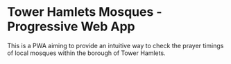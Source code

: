 # Tower Hamlets Mosques - Progressive Web App

This is a PWA aiming to provide an intuitive way to check the prayer timings of local mosques within the borough of Tower Hamlets.
